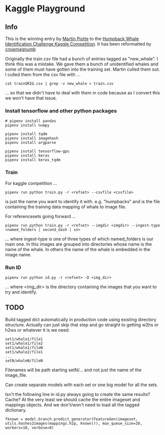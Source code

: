 # Kaggle Playground

## Info

This is the winning entry by [Martin Piotte](https://www.kaggle.com/martinpiotte) to the [Humpback Whale Identification Challenge Kaggle Competition](https://www.kaggle.com/c/whale-categorization-playground/data). It has been reformatted by [crowmagnumb](https://github.com/crowmagnumb)

Originally the train.csv file had a bunch of entries tagged as "new_whale". I think this was a mistake. We gave them a bunch of unidentified whales and some of them must have gotten into the training set. Martin culled them out. I culled them from the csv file with ...

    cat trainORIG.csv | grep -v new_whale > train.csv

... so that we didn't have to deal with them in code because as I convert this we won't have that issue.

### Install tensorflow and other python packages

    # pipenv install pandas
    pipenv install numpy

    pipenv install tqdm
    pipenv install imagehash
    pipenv install argparse

    pipenv install tensorflow-gpu
    pipenv install keras
    pipenv install keras_tqdm

### Train

For kaggle competition ...

    pipenv run python train.py -r <refset> --csvfile <csvfile>

<refset> is just the name you want to identify it with. e.g. "humpbacks" and <csvfile> is the file containing the training data mapping of whale to image file.

For referencesets going forward ...

    pipenv run python train.py -r <refset> --imgdir <imgdir> --ingest-type <named_folders | second_dash | sn>

... where ingest-type is one of three types of which named_folders is our main one. In this images are grouped into directories whose name is the name of the whale. In others the name of the whale is embedded in the image name.

### Run ID

    pipenv run python id.py -r <refset> -D <img_dir>

... where <img_dir> is the directory containing the images that you want to try and identify.

## TODO

Build tagged dict automatically in production code using existing directory structure. Actually can just skip that step and go straight to getting w2hs or h2ws or whatever it is we need.

    set1/whale1/file1
    set1/whale1/file2
    set1/whale1/fileN
    set1/whale2/file1
    ...
    setN/whaleN/fileN

Filenames will be path starting setN/... and not just the name of the image_file.

Can create separate models with each set or one big model for all the sets.

Isn't the following line in id.py always going to create the same results? Cache?
At the very least we should cache the entire imageset and mappings objects. And we don't/won't need to load all the tagged dictionary.

    fknown = model.branch.predict_generator(FeatureGen(imageset, utils.hashes2images(mappings.h2p, known))), max_queue_size=20, workers=10, verbose=0)
